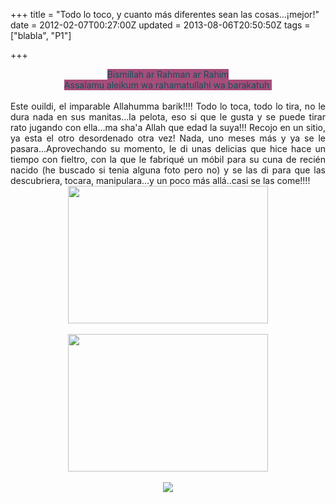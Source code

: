 +++
title = "Todo lo toco, y cuanto más diferentes sean las cosas...¡mejor!"
date = 2012-02-07T00:27:00Z
updated = 2013-08-06T20:50:50Z
tags = ["blabla", "P1"]

+++

<div dir="ltr" style="text-align: left;" trbidi="on"><div class="separator" style="clear: both; text-align: center;"></div><div style="text-align: center;"><span style="background-color: #a64d79; color: #134f5c;">Bismillah ar Rahman ar Rahim</span></div><div style="text-align: center;"><span style="background-color: #a64d79; color: #134f5c;">Assalamu aleikum wa rahamatullahi wa barakatuh&nbsp;</span></div><br /><div style="text-align: justify;">Este ouildi, el imparable Allahumma barik!!!! Todo lo toca, todo lo tira, no le dura nada en sus manitas...la pelota, eso si que le gusta y se puede tirar rato jugando con ella...ma sha'a Allah que edad la suya!!! Recojo en un sitio, ya esta el otro desordenado otra vez! Nada, uno meses más y ya se le pasara...Aprovechando su momento, le di unas delicias que hice hace un tiempo con fieltro, con la que le fabriqué un móbil para su cuna de recién nacido (he buscado si tenia alguna foto pero no) y se las di para que las descubriera, tocara, manipulara...y un poco más allá..casi se las come!!!!</div><div class="separator" style="clear: both; text-align: center;"><a href="http://3.bp.blogspot.com/-XTZJdrIV6f0/UgFFRkrxgUI/AAAAAAAAE9s/GQnoS5jGrzo/s1600/DSC02373.JPG" imageanchor="1" style="margin-left: 1em; margin-right: 1em;"><img border="0" height="220" src="http://3.bp.blogspot.com/-XTZJdrIV6f0/UgFFRkrxgUI/AAAAAAAAE9s/GQnoS5jGrzo/s320/DSC02373.JPG" width="320" /></a></div><br /><div class="separator" style="clear: both; text-align: center;"><a href="http://3.bp.blogspot.com/-ttVM3nxg9gU/UgFFSK63fjI/AAAAAAAAE9w/SFwfWusLA70/s1600/DSC02374.JPG" imageanchor="1" style="margin-left: 1em; margin-right: 1em;"><img border="0" height="220" src="http://3.bp.blogspot.com/-ttVM3nxg9gU/UgFFSK63fjI/AAAAAAAAE9w/SFwfWusLA70/s320/DSC02374.JPG" width="320" /></a></div><br /><div class="separator" style="clear: both; text-align: center;"></div><div class="separator" style="clear: both; text-align: center;"></div><div class="separator" style="clear: both; text-align: center;"><a href="http://2.bp.blogspot.com/-q4OKR77uRMc/Tt80C8E71MI/AAAAAAAAAbw/BTZnmNp3TKE/s1600/assalam2.png" imageanchor="1" style="margin-left: 1em; margin-right: 1em;"><img border="0" src="http://2.bp.blogspot.com/-q4OKR77uRMc/Tt80C8E71MI/AAAAAAAAAbw/BTZnmNp3TKE/s1600/assalam2.png" /></a></div><br /></div>

